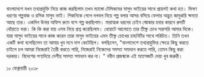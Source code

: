বাংলাদেশে যখন তথ্যপ্রযুক্তি নিয়ে কাজ করছিলাম তখন ম্যাঙ্গো টেলিকমের মাসুদ ভাইয়ের সাথে প্রায়সই কথা হত। ভিষণ ধরণের গল্পবাজ ও রসিক মাসুদ ভাই। পিকনিকে গেলে দলবল নিয়ে গল্প বলার আসর বসিয়ে ফেলার অদ্ভুত জাদুকরি ক্ষমতা আছে তার। একদিন উনার অফিস রুমে বসে গল্প করছিলাম। মারাত্মক ধরনের চেইন স্মোকার হবার কারনে রুমটি ধোঁয়াতে ভরা। কি কি করা যায় এসব নিয়ে প্রশ্ন করেছিলাম। ধোয়াটে আলোতে তার তীক্ষ্ন চোখ সরাসরি আমার দিকে। যারা মাসুদ ভাইয়ের সাথে কাজ করেন তারা মাসুদ ভাইয়ের এমন তীক্ষ্ন চোখের চাহনিটির সাথে পরিচিত। তিনি তখন একটি কথা বলেছিলেন তা আমার খুব মনে দাগ কেটেছিল। বলছিলেন, "বাংলাদেশে তথ্যপ্রযুক্তির ক্ষেত্রে কিছু করতে চাইলে চল আমরা নিজেরাই তৈরী করতে পারি, নিজেরাই নিজেদের সমস্যা সমাধান করতে পারি, তেমন কিছু করা দরকার। বিদেশের পণ্যদিয়ে দেশীয় সমস্যা সমাধান কর না। " 
নবীন প্রজন্মকে এই ম্যাসেজটি দেয়া খুব জরুরী।

১০ ফেব্রুয়ারী ২০১৮